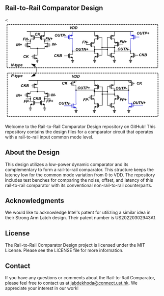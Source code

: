 ## Rail-to-Rail Comparator Design
<picture>
  <<img src="https://github.com/Jabdekhoda/Rail_to_Rail_Comparator/blob/main/Rail_to_Rail_Comparator_Circuit.PNG">
</picture>

Welcome to the Rail-to-Rail Comparator Design repository on GitHub! This repository contains the design files for a comparator circuit that operates with a rail-to-rail input common mode level.

## About the Design

This design utilizes a low-power dynamic comparator and its complementary to form a rail-to-rail comparator. This structure keeps the latency low for the common mode variation from 0 to VDD.
The repository includes test benches for comparing the noise, offset, and latency of this rail-to-rail comparator with its conventional non-rail-to-rail counterparts.
## Acknowledgments

We would like to acknowledge Intel's patent for utilizing a similar idea in their Strong Arm Latch design. Their patent number is US20220302943A1.

## License

The Rail-to-Rail Comparator Design project is licensed under the MIT License. Please see the LICENSE file for more information.

## Contact

If you have any questions or comments about the Rail-to-Rail Comparator, please feel free to contact us at jabdekhoda@connect.ust.hk. We appreciate your interest in our work!
